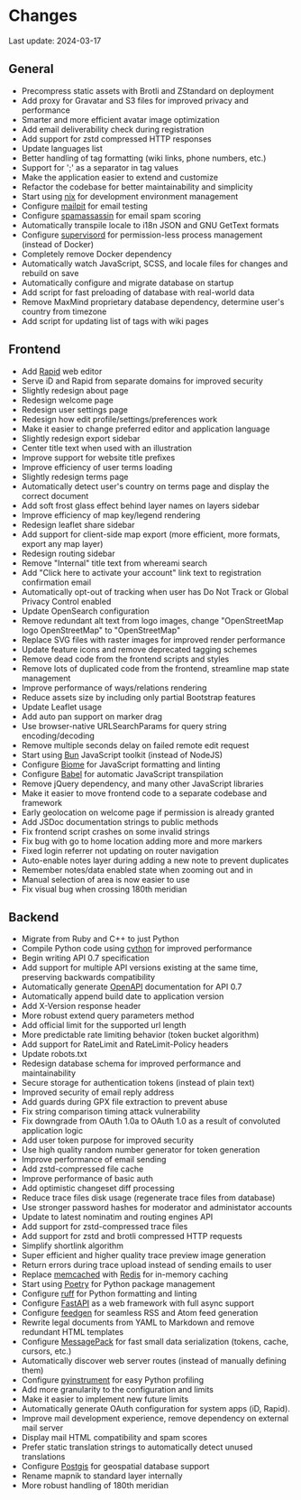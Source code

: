# Changes

Last update: 2024-03-17

## General

- Precompress static assets with Brotli and ZStandard on deployment
- Add proxy for Gravatar and S3 files for improved privacy and performance
- Smarter and more efficient avatar image optimization
- Add email deliverability check during registration
- Add support for zstd compressed HTTP responses
- Update languages list
- Better handling of tag formatting (wiki links, phone numbers, etc.)
- Support for ';' as a separator in tag values
- Make the application easier to extend and customize
- Refactor the codebase for better maintainability and simplicity
- Start using [nix](https://nixos.org/) for development environment management
- Configure [mailpit](https://mailpit.axllent.org/) for email testing
- Configure [spamassassin](https://spamassassin.apache.org/) for email spam scoring
- Automatically transpile locale to i18n JSON and GNU GetText formats
- Configure [supervisord](https://supervisord.org/) for permission-less process management (instead of Docker)
- Completely remove Docker dependency
- Automatically watch JavaScript, SCSS, and locale files for changes and rebuild on save
- Automatically configure and migrate database on startup
- Add script for fast preloading of database with real-world data
- Remove MaxMind proprietary database dependency, determine user's country from timezone
- Add script for updating list of tags with wiki pages

## Frontend

- Add [Rapid](https://rapideditor.org/) web editor
- Serve iD and Rapid from separate domains for improved security
- Slightly redesign about page
- Redesign welcome page
- Redesign user settings page
- Redesign how edit profile/settings/preferences work
- Make it easier to change preferred editor and application language
- Slightly redesign export sidebar
- Center title text when used with an illustration
- Improve support for website title prefixes
- Improve efficiency of user terms loading
- Slightly redesign terms page
- Automatically detect user's country on terms page and display the correct document
- Add soft frost glass effect behind layer names on layers sidebar
- Improve efficiency of map key/legend rendering
- Redesign leaflet share sidebar
- Add support for client-side map export (more efficient, more formats, export any map layer)
- Redesign routing sidebar
- Remove "Internal" title text from whereami search
- Add "Click here to activate your account" link text to registration confirmation email
- Automatically opt-out of tracking when user has Do Not Track or Global Privacy Control enabled
- Update OpenSearch configuration
- Remove redundant alt text from logo images, change "OpenStreetMap logo OpenStreetMap" to "OpenStreetMap"
- Replace SVG files with raster images for improved render performance
- Update feature icons and remove deprecated tagging schemes
- Remove dead code from the frontend scripts and styles
- Remove lots of duplicated code from the frontend, streamline map state management
- Improve performance of ways/relations rendering
- Reduce assets size by including only partial Bootstrap features
- Update Leaflet usage
- Add auto pan support on marker drag
- Use browser-native URLSearchParams for query string encoding/decoding
- Remove multiple seconds delay on failed remote edit request
- Start using [Bun](https://bun.sh/) JavaScript toolkit (instead of NodeJS)
- Configure [Biome](https://biomejs.dev/) for JavaScript formatting and linting
- Configure [Babel](https://babeljs.io/) for automatic JavaScript transpilation
- Remove jQuery dependency, and many other JavaScript libraries
- Make it easier to move frontend code to a separate codebase and framework
- Early geolocation on welcome page if permission is already granted
- Add JSDoc documentation strings to public methods
- Fix frontend script crashes on some invalid strings
- Fix bug with go to home location adding more and more markers
- Fixed login referrer not updating on router navigation
- Auto-enable notes layer during adding a new note to prevent duplicates
- Remember notes/data enabled state when zooming out and in
- Manual selection of area is now easier to use
- Fix visual bug when crossing 180th meridian

## Backend

- Migrate from Ruby and C++ to just Python
- Compile Python code using [cython](https://cython.org/) for improved performance
- Begin writing API 0.7 specification
- Add support for multiple API versions existing at the same time, preserving backwards compatibility
- Automatically generate [OpenAPI](https://swagger.io/specification/) documentation for API 0.7
- Automatically append build date to application version
- Add X-Version response header
- More robust extend query parameters method
- Add official limit for the supported url length
- More predictable rate limiting behavior (token bucket algorithm)
- Add support for RateLimit and RateLimit-Policy headers
- Update robots.txt
- Redesign database schema for improved performance and maintainability
- Secure storage for authentication tokens (instead of plain text)
- Improved security of email reply address
- Add guards during GPX file extraction to prevent abuse
- Fix string comparison timing attack vulnerability
- Fix downgrade from OAuth 1.0a to OAuth 1.0 as a result of convoluted application logic
- Add user token purpose for improved security
- Use high quality random number generator for token generation
- Improve performance of email sending
- Add zstd-compressed file cache
- Improve performance of basic auth
- Add optimistic changeset diff processing
- Reduce trace files disk usage (regenerate trace files from database)
- Use stronger password hashes for moderator and administator accounts
- Update to latest nominatim and routing engines API
- Add support for zstd-compressed trace files
- Add support for zstd and brotli compressed HTTP requests
- Simplify shortlink algorithm
- Super efficient and higher quality trace preview image generation
- Return errors during trace upload instead of sending emails to user
- Replace [memcached](https://memcached.org/) with [Redis](https://redis.io/) for in-memory caching
- Start using [Poetry](https://python-poetry.org/) for Python package management
- Configure [ruff](https://docs.astral.sh/ruff/) for Python formatting and linting
- Configure [FastAPI](https://fastapi.tiangolo.com/) as a web framework with full async support
- Configure [feedgen](https://feedgen.kiesow.be/) for seamless RSS and Atom feed generation
- Rewrite legal documents from YAML to Markdown and remove redundant HTML templates
- Configure [MessagePack](https://msgpack.org/) for fast small data serialization (tokens, cache, cursors, etc.)
- Automatically discover web server routes (instead of manually defining them)
- Configure [pyinstrument](https://github.com/joerick/pyinstrument) for easy Python profiling
- Add more granularity to the configuration and limits
- Make it easier to implement new future limits
- Automatically generate OAuth configuration for system apps (iD, Rapid).
- Improve mail development experience, remove dependency on external mail server
- Display mail HTML compatibility and spam scores
- Prefer static translation strings to automatically detect unused translations
- Configure [Postgis](https://postgis.net/) for geospatial database support
- Rename mapnik to standard layer internally
- More robust handling of 180th meridian
